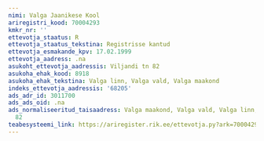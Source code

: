 ```yaml
---
nimi: Valga Jaanikese Kool
ariregistri_kood: 70004293
kmkr_nr: ''
ettevotja_staatus: R
ettevotja_staatus_tekstina: Registrisse kantud
ettevotja_esmakande_kpv: 17.02.1999
ettevotja_aadress: .na
asukoht_ettevotja_aadressis: Viljandi tn 82
asukoha_ehak_kood: 8918
asukoha_ehak_tekstina: Valga linn, Valga vald, Valga maakond
indeks_ettevotja_aadressis: '68205'
ads_adr_id: 3011700
ads_ads_oid: .na
ads_normaliseeritud_taisaadress: Valga maakond, Valga vald, Valga linn, Viljandi tn
  82
teabesysteemi_link: https://ariregister.rik.ee/ettevotja.py?ark=70004293&ref=rekvisiidid
---
```

